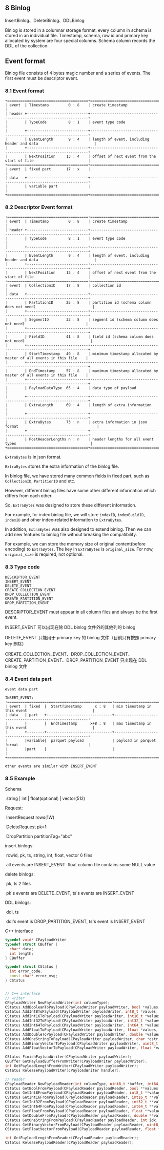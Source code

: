 ## 8 Binlog

InsertBinlog、DeleteBinlog、DDLBinlog

Binlog is stored in a columnar storage format, every column in schema is stored in an individual file.
Timestamp, schema, row id and primary key allocated by system are four special columns.
Schema column records the DDL of the collection.

## Event format

Binlog file consists of 4 bytes magic number and a series of events. The first event must be descriptor event.

### 8.1 Event format

```
+=====================================+=====================================================================+
| event  | Timestamp         0 : 8    | create timestamp                                                    |
| header +----------------------------+---------------------------------------------------------------------+
|        | TypeCode          8 : 1    | event type code                                                     |
|        +----------------------------+---------------------------------------------------------------------+
|        | EventLength       9 : 4    | length of event, including header and data                          |
|        +----------------------------+---------------------------------------------------------------------+
|        | NextPosition     13 : 4    | offset of next event from the start of file                         |
+=====================================+=====================================================================+
| event  | fixed part       17 : x    |                                                                     |
| data   +----------------------------+---------------------------------------------------------------------+
|        | variable part              |                                                                     |
+=====================================+=====================================================================+
```

### 8.2 Descriptor Event format

```
+=====================================+=====================================================================+
| event  | Timestamp         0 : 8    | create timestamp                                                    |
| header +----------------------------+---------------------------------------------------------------------+
|        | TypeCode          8 : 1    | event type code                                                     |
|        +----------------------------+---------------------------------------------------------------------+
|        | EventLength       9 : 4    | length of event, including header and data                          |
|        +----------------------------+---------------------------------------------------------------------+
|        | NextPosition     13 : 4    | offset of next event from the start of file                         |
+=====================================+=====================================================================+
| event  | CollectionID     17 : 8    | collection id                                                       |
| data   +----------------------------+---------------------------------------------------------------------+
|        | PartitionID      25 : 8    | partition id (schema column does not need)                          |
|        +----------------------------+---------------------------------------------------------------------+
|        | SegmentID        33 : 8    | segment id (schema column does not need)                            |
|        +----------------------------+---------------------------------------------------------------------+
|        | FieldID          41 : 8    | field id (schema column does not need)                              |
|        +----------------------------+---------------------------------------------------------------------+
|        | StartTimestamp   49 : 8    | minimum timestamp allocated by master of all events in this file    |
|        +----------------------------+---------------------------------------------------------------------+
|        | EndTimestamp     57 : 8    | maximum timestamp allocated by master of all events in this file    |
|        +----------------------------+---------------------------------------------------------------------+
|        | PayloadDataType  65 : 4    | data type of payload                                                |
|        +----------------------------+---------------------------------------------------------------------+
|        | ExtraLength      69 : 4    | length of extra information                                         |
|        +----------------------------+---------------------------------------------------------------------+
|        | ExtraBytes       73 : n    | extra information in json format                                    |
|        +----------------------------+---------------------------------------------------------------------+
|        | PostHeaderLengths n : n    | header lengths for all event types                                  |
+=====================================+=====================================================================|
```

`ExtraBytes` is in json format.

`ExtraBytes` stores the extra information of the binlog file.

In binlog file, we have stored many common fields in fixed part, such as `CollectionID`, `PartitionID` and etc.

However, different binlog files have some other different information which differs from each other.

So, `ExtraBytes` was designed to store these different information.

For example, for index binlog file, we will store `indexID`, `indexBuildID`, `indexID` and other index-related
information to `ExtraBytes`.

In addition, `ExtraBytes` was also designed to extend binlog. Then we can add new features to binlog file without
breaking the compatibility.

For example, we can store the memory size of original content(before encoding) to `ExtraBytes`.
The key in `ExtraBytes` is `original_size`. For now, `original_size` is required, not optional.

### 8.3 Type code

```
DESCRIPTOR_EVENT
INSERT_EVENT
DELETE_EVENT
CREATE_COLLECTION_EVENT
DROP_COLLECTION_EVENT
CREATE_PARTITION_EVENT
DROP_PARTITION_EVENT
```

DESCRIPTOR_EVENT must appear in all column files and always be the first event.

INSERT_EVENT 可以出现在除 DDL binlog 文件外的其他列的 binlog

DELETE_EVENT 只能用于 primary key 的 binlog 文件（目前只有按照 primary key 删除）

CREATE_COLLECTION_EVENT、DROP_COLLECTION_EVENT、CREATE_PARTITION_EVENT、DROP_PARTITION_EVENT 只出现在 DDL binlog 文件

### 8.4 Event data part

```
event data part

INSERT_EVENT:
+================================================+==========================================================+
| event  | fixed  |  StartTimestamp      x : 8   | min timestamp in this event                              |
| data   | part   +------------------------------+----------------------------------------------------------+
|        |        |  EndTimestamp      x+8 : 8   | max timestamp in this event                              |
|        +--------+------------------------------+----------------------------------------------------------+
|        |variable|  parquet payload             | payload in parquet format                                |
|        |part    |                              |                                                          |
+================================================+==========================================================+

other events are similar with INSERT_EVENT
```

### 8.5 Example

Schema

​ string | int | float(optional) | vector(512)

Request:

​ InsertRequest rows(1W)

​ DeleteRequest pk=1

​ DropPartition partitionTag="abc"

insert binlogs:

​ rowid, pk, ts, string, int, float, vector 6 files

​ all events are INSERT_EVENT
​ float column file contains some NULL value

delete binlogs:

​ pk, ts 2 files

​ pk's events are DELETE_EVENT, ts's events are INSERT_EVENT

DDL binlogs:

​ ddl, ts

​ ddl's event is DROP_PARTITION_EVENT, ts's event is INSERT_EVENT

C++ interface

```c++
typedef void* CPayloadWriter
typedef struct CBuffer {
  char* data;
  int length;
} CBuffer

typedef struct CStatus {
  int error_code;
  const char* error_msg;
} CStatus


// C++ interface
// writer
CPayloadWriter NewPayloadWriter(int columnType);
CStatus AddBooleanToPayload(CPayloadWriter payloadWriter, bool *values, int length);
CStatus AddInt8ToPayload(CPayloadWriter payloadWriter, int8_t *values, int length);
CStatus AddInt16ToPayload(CPayloadWriter payloadWriter, int16_t *values, int length);
CStatus AddInt32ToPayload(CPayloadWriter payloadWriter, int32_t *values, int length);
CStatus AddInt64ToPayload(CPayloadWriter payloadWriter, int64_t *values, int length);
CStatus AddFloatToPayload(CPayloadWriter payloadWriter, float *values, int length);
CStatus AddDoubleToPayload(CPayloadWriter payloadWriter, double *values, int length);
CStatus AddOneStringToPayload(CPayloadWriter payloadWriter, char *cstr, int str_size);
CStatus AddBinaryVectorToPayload(CPayloadWriter payloadWriter, uint8_t *values, int dimension, int length);
CStatus AddFloatVectorToPayload(CPayloadWriter payloadWriter, float *values, int dimension, int length);

CStatus FinishPayloadWriter(CPayloadWriter payloadWriter);
CBuffer GetPayloadBufferFromWriter(CPayloadWriter payloadWriter);
int GetPayloadLengthFromWriter(CPayloadWriter payloadWriter);
CStatus ReleasePayloadWriter(CPayloadWriter handler);

// reader
CPayloadReader NewPayloadReader(int columnType, uint8_t *buffer, int64_t buf_size);
CStatus GetBoolFromPayload(CPayloadReader payloadReader, bool **values, int *length);
CStatus GetInt8FromPayload(CPayloadReader payloadReader, int8_t **values, int *length);
CStatus GetInt16FromPayload(CPayloadReader payloadReader, int16_t **values, int *length);
CStatus GetInt32FromPayload(CPayloadReader payloadReader, int32_t **values, int *length);
CStatus GetInt64FromPayload(CPayloadReader payloadReader, int64_t **values, int *length);
CStatus GetFloatFromPayload(CPayloadReader payloadReader, float **values, int *length);
CStatus GetDoubleFromPayload(CPayloadReader payloadReader, double **values, int *length);
CStatus GetOneStringFromPayload(CPayloadReader payloadReader, int idx, char **cstr, int *str_size);
CStatus GetBinaryVectorFromPayload(CPayloadReader payloadReader, uint8_t **values, int *dimension, int *length);
CStatus GetFloatVectorFromPayload(CPayloadReader payloadReader, float **values, int *dimension, int *length);

int GetPayloadLengthFromReader(CPayloadReader payloadReader);
CStatus ReleasePayloadReader(CPayloadReader payloadReader);
```
